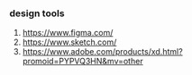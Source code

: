 ### design tools
1. https://www.figma.com/
2. https://www.sketch.com/
3. https://www.adobe.com/products/xd.html?promoid=PYPVQ3HN&mv=other
